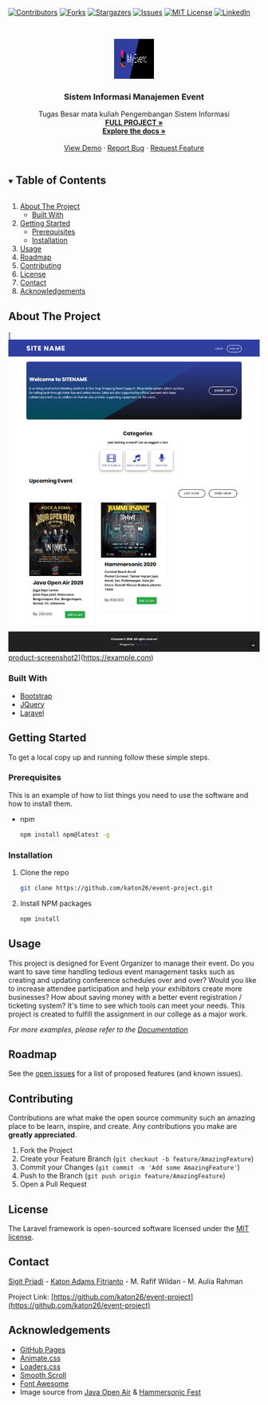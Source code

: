 <!--
*** Thanks for checking out the Best-README-Template. If you have a suggestion
*** that would make this better, please fork the repo and create a pull request
*** or simply open an issue with the tag "enhancement".
*** Thanks again! Now go create something AMAZING! :D
***
***
***
*** To avoid retyping too much info. Do a search and replace for the following:
*** github_username, repo_name, twitter_handle, email, project_title, project_description
-->



<!-- PROJECT SHIELDS -->
<!--
*** I'm using markdown "reference style" links for readability.
*** Reference links are enclosed in brackets [ ] instead of parentheses ( ).
*** See the bottom of this document for the declaration of the reference variables
*** for contributors-url, forks-url, etc. This is an optional, concise syntax you may use.
*** https://www.markdownguide.org/basic-syntax/#reference-style-links
-->
[![Contributors][contributors-shield]][contributors-url]
[![Forks][forks-shield]][forks-url]
[![Stargazers][stars-shield]][stars-url]
[![Issues][issues-shield]][issues-url]
[![MIT License][license-shield]][license-url]
[![LinkedIn][linkedin-shield]][linkedin-url]



<!-- PROJECT LOGO -->
<br />
<p align="center">
  <a href="https://github.com/katon26/event-project">
    <img src="images/logo.png" alt="Logo" width="80" height="80">
  </a>

  <h3 align="center">Sistem Informasi Manajemen Event</h3>

  <p align="center">
    Tugas Besar mata kuliah Pengembangan Sistem Informasi
    <br />
    <a href="https://github.com/sigitprd/sistem-manajemen-event"><strong>FULL PROJECT »</strong></a>
    <br />
    <a href="https://github.com/katon26/event-project"><strong>Explore the docs »</strong></a>
    <br />
    <br />
    <a href="https://github.com/katon26/event-project">View Demo</a>
    ·
    <a href="https://github.com/katon26/event-project/issues">Report Bug</a>
    ·
    <a href="https://github.com/katon26/event-project/issues">Request Feature</a>
  </p>
</p>



<!-- TABLE OF CONTENTS -->
<details open="open">
  <summary><h2 style="display: inline-block">Table of Contents</h2></summary>
  <ol>
    <li>
      <a href="#about-the-project">About The Project</a>
      <ul>
        <li><a href="#built-with">Built With</a></li>
      </ul>
    </li>
    <li>
      <a href="#getting-started">Getting Started</a>
      <ul>
        <li><a href="#prerequisites">Prerequisites</a></li>
        <li><a href="#installation">Installation</a></li>
      </ul>
    </li>
    <li><a href="#usage">Usage</a></li>
    <li><a href="#roadmap">Roadmap</a></li>
    <li><a href="#contributing">Contributing</a></li>
    <li><a href="#license">License</a></li>
    <li><a href="#contact">Contact</a></li>
    <li><a href="#acknowledgements">Acknowledgements</a></li>
  </ol>
</details>



<!-- ABOUT THE PROJECT -->
## About The Project

[![Product Name Screen Shot][product-screenshot][product-screenshot2]](https://example.com)

### Built With

* [Bootstrap](https://getbootstrap.com)
* [JQuery](https://jquery.com)
* [Laravel](https://laravel.com)



<!-- GETTING STARTED -->
## Getting Started

To get a local copy up and running follow these simple steps.

### Prerequisites

This is an example of how to list things you need to use the software and how to install them.
* npm
  ```sh
  npm install npm@latest -g
  ```

### Installation

1. Clone the repo
   ```sh
   git clone https://github.com/katon26/event-project.git
   ```
2. Install NPM packages
   ```sh
   npm install
   ```



<!-- USAGE EXAMPLES -->
## Usage

This project is designed for Event Organizer to manage their event. Do you want to save time handling tedious event management tasks such as creating and updating conference schedules over and over? Would you like to increase attendee participation and help your exhibitors create more businesses? How about saving money with a better event registration / ticketing system? It's time to see which tools can meet your needs. 
This project is created to fulfill the assignment in our college as a major work.

_For more examples, please refer to the [Documentation](https://laravel.com/docs/6.x/releases)_



<!-- ROADMAP -->
## Roadmap

See the [open issues](https://github.com/katon26/event-project/issues) for a list of proposed features (and known issues).



<!-- CONTRIBUTING -->
## Contributing

Contributions are what make the open source community such an amazing place to be learn, inspire, and create. Any contributions you make are **greatly appreciated**.

1. Fork the Project
2. Create your Feature Branch (`git checkout -b feature/AmazingFeature`)
3. Commit your Changes (`git commit -m 'Add some AmazingFeature'`)
4. Push to the Branch (`git push origin feature/AmazingFeature`)
5. Open a Pull Request



<!-- LICENSE -->
## License

The Laravel framework is open-sourced software licensed under the [MIT license](https://opensource.org/licenses/MIT).



<!-- CONTACT -->
## Contact
[Sigit Priadi](https://github.com/sigitprd) - [Katon Adams Fitrianto](https://github.com/katon26) - M. Rafif Wildan - M. Aulia Rahman


Project Link: [https://github.com/katon26/event-project](https://github.com/katon26/event-project)



<!-- ACKNOWLEDGEMENTS -->
## Acknowledgements

* [GitHub Pages](https://pages.github.com)
* [Animate.css](https://daneden.github.io/animate.css)
* [Loaders.css](https://connoratherton.com/loaders)
* [Smooth Scroll](https://github.com/cferdinandi/smooth-scroll)
* [Font Awesome](https://fontawesome.com)
* Image source from [Java Open Air](https://javaopenair.com/) & [Hammersonic Fest](https://www.instagram.com/hammersonicfest/?hl=en)





<!-- MARKDOWN LINKS & IMAGES -->
<!-- https://www.markdownguide.org/basic-syntax/#reference-style-links -->
[contributors-shield]: https://img.shields.io/github/contributors/katon26/repo.svg?style=for-the-badge
[contributors-url]: https://github.com/katon26/event-project/graphs/contributors
[forks-shield]: https://img.shields.io/github/forks/katon26/repo.svg?style=for-the-badge
[forks-url]: https://github.com/katon26/event-project/network/members
[stars-shield]: https://img.shields.io/github/stars/katon26/repo.svg?style=for-the-badge
[stars-url]: https://github.com/katon26/event-project/stargazers
[issues-shield]: https://img.shields.io/github/issues/katon26/repo.svg?style=for-the-badge
[issues-url]: https://github.com/katon26/event-project/issues
[license-shield]: https://img.shields.io/github/license/katon26/repo.svg?style=for-the-badge
[license-url]: https://github.com/katon26/event-project/blob/master/LICENSE.txt
[linkedin-shield]: https://img.shields.io/badge/-LinkedIn-black.svg?style=for-the-badge&logo=linkedin&colorB=555
[linkedin-url]: https://linkedin.com/in/katonadams
[product-screenshot]: images/screenshot.png
[product-screenshot2]: images/screenshot2.png